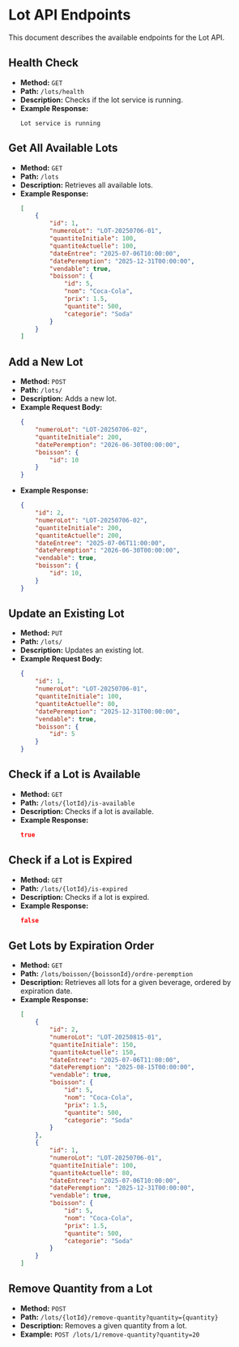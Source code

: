 # Lot API Endpoints

This document describes the available endpoints for the Lot API.

## Health Check

*   **Method:** `GET`
*   **Path:** `/lots/health`
*   **Description:** Checks if the lot service is running.
*   **Example Response:**
    ```
    Lot service is running
    ```

## Get All Available Lots

*   **Method:** `GET`
*   **Path:** `/lots`
*   **Description:** Retrieves all available lots.
*   **Example Response:**
    ```json
    [
        {
            "id": 1,
            "numeroLot": "LOT-20250706-01",
            "quantiteInitiale": 100,
            "quantiteActuelle": 100,
            "dateEntree": "2025-07-06T10:00:00",
            "datePeremption": "2025-12-31T00:00:00",
            "vendable": true,
            "boisson": {
                "id": 5,
                "nom": "Coca-Cola",
                "prix": 1.5,
                "quantite": 500,
                "categorie": "Soda"
            }
        }
    ]
    ```

## Add a New Lot

*   **Method:** `POST`
*   **Path:** `/lots/`
*   **Description:** Adds a new lot.
*   **Example Request Body:**
    ```json
    {
        "numeroLot": "LOT-20250706-02",
        "quantiteInitiale": 200,
        "datePeremption": "2026-06-30T00:00:00",
        "boisson": {
            "id": 10
        }
    }
    ```
*   **Example Response:**
    ```json
    {
        "id": 2,
        "numeroLot": "LOT-20250706-02",
        "quantiteInitiale": 200,
        "quantiteActuelle": 200,
        "dateEntree": "2025-07-06T11:00:00",
        "datePeremption": "2026-06-30T00:00:00",
        "vendable": true,
        "boisson": {
            "id": 10,
        }
    }
    
    ```

## Update an Existing Lot

*   **Method:** `PUT`
*   **Path:** `/lots/`
*   **Description:** Updates an existing lot.
*   **Example Request Body:**
    ```json
    {
        "id": 1,
        "numeroLot": "LOT-20250706-01",
        "quantiteInitiale": 100,
        "quantiteActuelle": 80,
        "datePeremption": "2025-12-31T00:00:00",
        "vendable": true,
        "boisson": {
            "id": 5
        }
    }
    ```

## Check if a Lot is Available

*   **Method:** `GET`
*   **Path:** `/lots/{lotId}/is-available`
*   **Description:** Checks if a lot is available.
*   **Example Response:**
    ```json
    true
    ```

## Check if a Lot is Expired

*   **Method:** `GET`
*   **Path:** `/lots/{lotId}/is-expired`
*   **Description:** Checks if a lot is expired.
*   **Example Response:**
    ```json
    false
    ```

## Get Lots by Expiration Order

*   **Method:** `GET`
*   **Path:** `/lots/boisson/{boissonId}/ordre-peremption`
*   **Description:** Retrieves all lots for a given beverage, ordered by expiration date.
*   **Example Response:**
    ```json
    [
        {
            "id": 2,
            "numeroLot": "LOT-20250815-01",
            "quantiteInitiale": 150,
            "quantiteActuelle": 150,
            "dateEntree": "2025-07-06T11:00:00",
            "datePeremption": "2025-08-15T00:00:00",
            "vendable": true,
            "boisson": {
                "id": 5,
                "nom": "Coca-Cola",
                "prix": 1.5,
                "quantite": 500,
                "categorie": "Soda"
            }
        },
        {
            "id": 1,
            "numeroLot": "LOT-20250706-01",
            "quantiteInitiale": 100,
            "quantiteActuelle": 80,
            "dateEntree": "2025-07-06T10:00:00",
            "datePeremption": "2025-12-31T00:00:00",
            "vendable": true,
            "boisson": {
                "id": 5,
                "nom": "Coca-Cola",
                "prix": 1.5,
                "quantite": 500,
                "categorie": "Soda"
            }
        }
    ]
    ```

## Remove Quantity from a Lot

*   **Method:** `POST`
*   **Path:** `/lots/{lotId}/remove-quantity?quantity={quantity}`
*   **Description:** Removes a given quantity from a lot.
*   **Example:**
    `POST /lots/1/remove-quantity?quantity=20`
